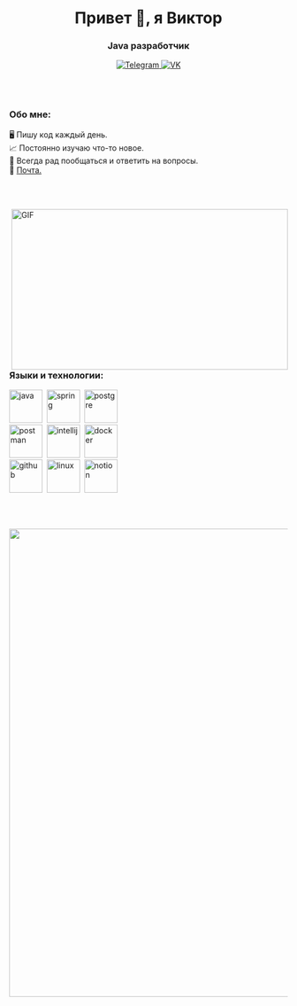 <div id ="header" align="center">
  <h1>Привет 👋, я Виктор</h1>
  <h3>Java разработчик</h3>
</div>

<div id="socials" align="center">
<a href="https://t.me/microd18">
  <img src="https://img.shields.io/badge/Telegram-blue?style=for-the-badge&logo=telegram&logoColor=white" alt="Telegram"/>
</a>
<a href="https://vk.com/mr__vik">
  <img src="https://img.shields.io/badge/вконтакте-gray?style=for-the-badge&logo=vk&logoColor=white" alt="VK"/>
</a>
</div>

<br/><br/>

### Обо мне:

:desktop_computer: Пишу код каждый день. <br/>
:chart_with_upwards_trend: Постоянно изучаю что-то новое.  <br/>
:handshake: Всегда рад пообщаться и ответить на вопросы. <br/>
:postbox: [Почта.](mailto:Microd@inbox.ru) <br/>

<br/><br/>

<img align="right" alt="GIF" src="https://github.com/abhisheknaiidu/abhisheknaiidu/blob/master/code.gif?raw=true" width="500" height="290" />

<br/>

<div id ="Tools1" align="left">
  <h3>Языки и технологии:</h3>
  <img src="https://cdn.jsdelivr.net/gh/devicons/devicon@latest/icons/java/java-original-wordmark.svg"
  title="java" width="60" height="60"/>&nbsp
  <img src="https://cdn.jsdelivr.net/gh/devicons/devicon@latest/icons/spring/spring-original.svg"
  title="spring" width="60" height="60"/>&nbsp
  <img src="https://cdn.jsdelivr.net/gh/devicons/devicon@latest/icons/postgresql/postgresql-original-wordmark.svg"
  title="postgre" width="60" height="60"/>&nbsp
</div>

<div id ="Tools2" align="left">
  <img src="https://cdn.jsdelivr.net/gh/devicons/devicon@latest/icons/postman/postman-original.svg"
  title="postman" width="60" height="60"/>&nbsp
  <img src="https://cdn.jsdelivr.net/gh/devicons/devicon@latest/icons/intellij/intellij-original.svg"
  title="intellij" width="60" height="60"/>&nbsp
  <img src="https://cdn.jsdelivr.net/gh/devicons/devicon@latest/icons/docker/docker-original-wordmark.svg"
  title="docker" width="60" height="60"/>&nbsp
</div>

<div id ="Tools3" align="left">
  <img src="https://cdn.jsdelivr.net/gh/devicons/devicon@latest/icons/github/github-original-wordmark.svg"
  title="github" width="60" height="60"/>&nbsp
  <img src="https://cdn.jsdelivr.net/gh/devicons/devicon@latest/icons/linux/linux-original.svg"
  title="linux" width="60" height="60"/>&nbsp
  <img src="https://cdn.jsdelivr.net/gh/devicons/devicon@latest/icons/notion/notion-original.svg"
  title="notion" width="60" height="60"/>&nbsp
</div>

<br/><br/>

<div id="stat" align="right">
  <img src="http://github-profile-summary-cards.vercel.app/api/cards/profile-details?username=Microd18&theme=default"width="845"/>
</div>